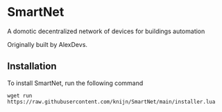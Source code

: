 # SmartNet
A domotic decentralized network of devices for buildings automation

Originally built by AlexDevs.
## Installation
To install SmartNet, run the following command
```
wget run https://raw.githubusercontent.com/knijn/SmartNet/main/installer.lua
```